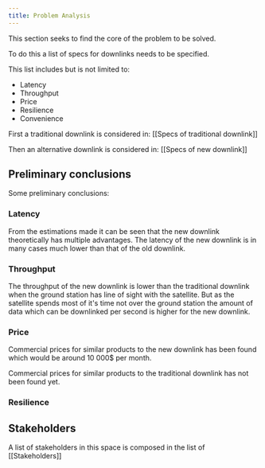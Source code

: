 ```yaml
---
title: Problem Analysis
---
```

This section seeks to find the core of the problem to be solved. 

To do this a list of specs for downlinks needs to be specified. 

This list includes but is not limited to: 
- Latency
- Throughput
- Price 
- Resilience 
- Convenience

First a traditional downlink is considered in: [[Specs of traditional downlink]]

Then an alternative downlink is considered in: [[Specs of new downlink]]
## Preliminary conclusions 
Some preliminary conclusions: 

### Latency
From the estimations made it can be seen that the new downlink theoretically has multiple advantages. The latency of the new downlink is in many cases much lower than that of the old downlink. 

### Throughput
The throughput of the new downlink is lower than the traditional downlink when the ground station has line of sight with the satellite. But as the satellite spends most of it's time not over the ground station the amount of data which can be downlinked per second is higher for the new downlink. 

### Price 

Commercial prices for similar products to the new downlink has been found which would be around 10 000$ per month. 

Commercial prices for similar products to the traditional downlink has not been found yet.

### Resilience 



## Stakeholders 
A list of stakeholders in this space is composed in the list of [[Stakeholders]]